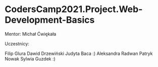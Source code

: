 # CodersCamp2021.Project.Web-Development-Basics

Mentor: Michał Ćwiękała

Uczestnicy:

Filip Glura
Dawid Drzewiński
Judyta Baca :)
Aleksandra Radwan
Patryk Nowak
Sylwia Guzdek :)